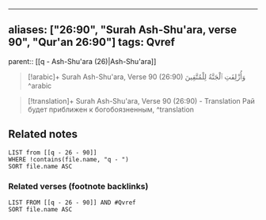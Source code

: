 
---
aliases: ["26:90", "Surah Ash-Shu'ara, verse 90", "Qur'an 26:90"]
tags: Qvref
---

parent:: [[q - Ash-Shu'ara (26)|Ash-Shu'ara]]

> [!arabic]+ Surah Ash-Shu'ara, Verse 90 (26:90)
> <span class="quran-arabic">وَأُزْلِفَتِ ٱلْجَنَّةُ لِلْمُتَّقِينَ</span>
^arabic

> [!translation]+ Surah Ash-Shu'ara, Verse 90 (26:90) - Translation
> Рай будет приближен к богобоязненным,
^translation



## Related notes
```dataview
LIST from [[q - 26 - 90]]
WHERE !contains(file.name, "q - ")
SORT file.name ASC
```

### Related verses (footnote backlinks)
```dataview
LIST FROM [[q - 26 - 90]] AND #Qvref
SORT file.name ASC
```

